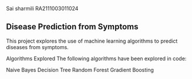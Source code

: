 Sai sharmili 
RA2111003011024

**Disease Prediction from Symptoms**
-------------------------------------
This project explores the use of machine learning algorithms to predict diseases from symptoms.

Algorithms Explored
The following algorithms have been explored in code:

Naive Bayes
Decision Tree
Random Forest
Gradient Boosting
